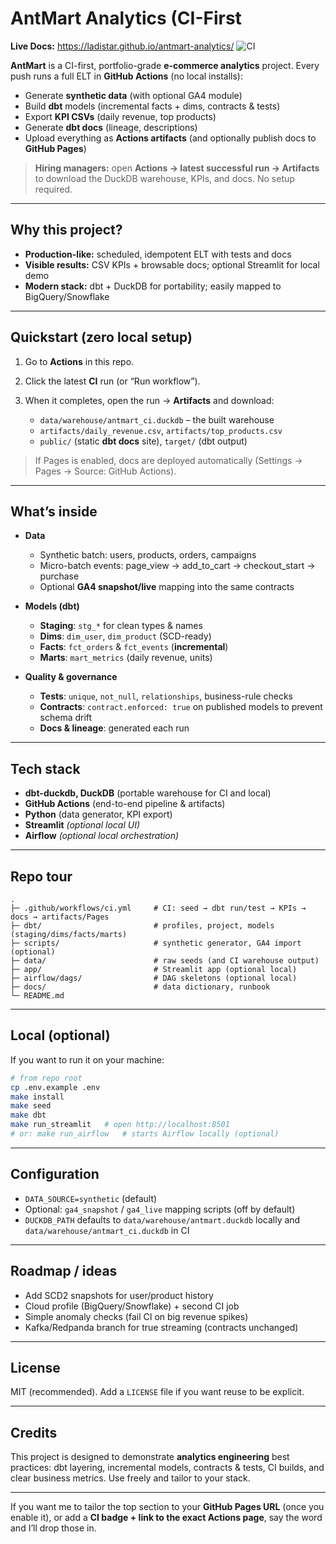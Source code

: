 # AntMart Analytics (CI-First

**Live Docs:** https://ladistar.github.io/antmart-analytics/
![CI](https://github.com/ladistar/antmart-analytics/actions/workflows/ci.yml/badge.svg)

**AntMart** is a CI-first, portfolio-grade **e-commerce analytics** project. Every push runs a full ELT in **GitHub Actions** (no local installs):

* Generate **synthetic data** (with optional GA4 module)
* Build **dbt** models (incremental facts + dims, contracts & tests)
* Export **KPI CSVs** (daily revenue, top products)
* Generate **dbt docs** (lineage, descriptions)
* Upload everything as **Actions artifacts** (and optionally publish docs to **GitHub Pages**)

> **Hiring managers:** open **Actions → latest successful run → Artifacts** to download the DuckDB warehouse, KPIs, and docs. No setup required.

---

## Why this project?

* **Production-like:** scheduled, idempotent ELT with tests and docs
* **Visible results:** CSV KPIs + browsable docs; optional Streamlit for local demo
* **Modern stack:** dbt + DuckDB for portability; easily mapped to BigQuery/Snowflake

---

## Quickstart (zero local setup)

1. Go to **Actions** in this repo.
2. Click the latest **CI** run (or “Run workflow”).
3. When it completes, open the run → **Artifacts** and download:

   * `data/warehouse/antmart_ci.duckdb` – the built warehouse
   * `artifacts/daily_revenue.csv`, `artifacts/top_products.csv`
   * `public/` (static **dbt docs** site), `target/` (dbt output)

> If Pages is enabled, docs are deployed automatically (Settings → Pages → Source: GitHub Actions).

---

## What’s inside

* **Data**

  * Synthetic batch: users, products, orders, campaigns
  * Micro-batch events: page\_view → add\_to\_cart → checkout\_start → purchase
  * Optional **GA4 snapshot/live** mapping into the same contracts

* **Models (dbt)**

  * **Staging**: `stg_*` for clean types & names
  * **Dims**: `dim_user`, `dim_product` (SCD-ready)
  * **Facts**: `fct_orders` & `fct_events` (**incremental**)
  * **Marts**: `mart_metrics` (daily revenue, units)

* **Quality & governance**

  * **Tests**: `unique`, `not_null`, `relationships`, business-rule checks
  * **Contracts**: `contract.enforced: true` on published models to prevent schema drift
  * **Docs & lineage**: generated each run

---

## Tech stack

* **dbt-duckdb, DuckDB** (portable warehouse for CI and local)
* **GitHub Actions** (end-to-end pipeline & artifacts)
* **Python** (data generator, KPI export)
* **Streamlit** *(optional local UI)*
* **Airflow** *(optional local orchestration)*

---

## Repo tour

```
.
├─ .github/workflows/ci.yml     # CI: seed → dbt run/test → KPIs → docs → artifacts/Pages
├─ dbt/                         # profiles, project, models (staging/dims/facts/marts)
├─ scripts/                     # synthetic generator, GA4 import (optional)
├─ data/                        # raw seeds (and CI warehouse output)
├─ app/                         # Streamlit app (optional local)
├─ airflow/dags/                # DAG skeletons (optional local)
├─ docs/                        # data dictionary, runbook
└─ README.md
```

---

## Local (optional)

If you want to run it on your machine:

```bash
# from repo root
cp .env.example .env
make install
make seed
make dbt
make run_streamlit   # open http://localhost:8501
# or: make run_airflow   # starts Airflow locally (optional)
```

---

## Configuration

* `DATA_SOURCE=synthetic` (default)
* Optional: `ga4_snapshot` / `ga4_live` mapping scripts (off by default)
* `DUCKDB_PATH` defaults to `data/warehouse/antmart.duckdb` locally and `data/warehouse/antmart_ci.duckdb` in CI

---

## Roadmap / ideas

* Add SCD2 snapshots for user/product history
* Cloud profile (BigQuery/Snowflake) + second CI job
* Simple anomaly checks (fail CI on big revenue spikes)
* Kafka/Redpanda branch for true streaming (contracts unchanged)

---

## License

MIT (recommended). Add a `LICENSE` file if you want reuse to be explicit.

---

## Credits

This project is designed to demonstrate **analytics engineering** best practices: dbt layering, incremental models, contracts & tests, CI builds, and clear business metrics. Use freely and tailor to your stack.

---

If you want me to tailor the top section to your **GitHub Pages URL** (once you enable it), or add a **CI badge + link to the exact Actions page**, say the word and I’ll drop those in.
